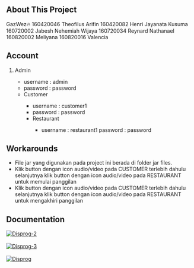 ## About This Project
GazWez🔥
160420046 Theofilus Arifin
160420082 Henri Jayanata Kusuma
160720002 Jabesh Nehemiah Wijaya
160720034 Reynard Nathanael
160820002 Meliyana
160820016 Valencia

## Account
<ol>

<li>
Admin
</li>
  <ul>
  <li>
username : admin
    </li>
    <li>
password : password
   </li>
<li>
Customer
</li>
    <ul>
  <li>
username : customer1
    </li>
      <li>
password : password
</li>
      
<li>
Restaurant
</li>
      <ul>
  <li>
username : restaurant1
password : password
    </li>

</ol>

## Workarounds

<ul>
  <li>
File jar yang digunakan pada project ini berada di folder jar files.
  </li>
  <li>
Klik button dengan icon audio/video pada CUSTOMER terlebih dahulu selanjutnya klik button dengan icon audio/video pada RESTAURANT untuk memulai panggilan
  </li>
  <li>
Klik button dengan icon audio/video pada CUSTOMER terlebih dahulu selanjutnya klik button dengan icon audio/video pada RESTAURANT untuk mengakhiri panggilan
  </li>
  
</ul>

## Documentation
<a href="https://postimages.org/" target="_blank"><img src="https://i.postimg.cc/g2BqVgzG/Disprog-2.png" alt="Disprog-2"/></a><br/><br/>
<a href="https://postimages.org/" target="_blank"><img src="https://i.postimg.cc/xC8wsxHg/Disprog-3.png" alt="Disprog-3"/></a><br/><br/>
<a href="https://postimages.org/" target="_blank"><img src="https://i.postimg.cc/s2TF4dBv/Disprog.png" alt="Disprog"/></a><br/><br/>


